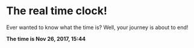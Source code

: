 # The real time clock!

Ever wanted to know what the time is? Well, your journey is about to end!

**The time is Nov 26, 2017, 15:44**